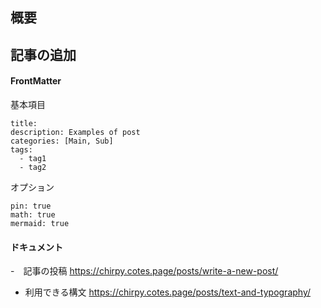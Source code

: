 ## 概要


## 記事の追加

#### FrontMatter

基本項目
```
title: 
description: Examples of post
categories: [Main, Sub]
tags:
  - tag1
  - tag2
```

オプション
```
pin: true
math: true
mermaid: true
```


#### ドキュメント 
  -　記事の投稿 https://chirpy.cotes.page/posts/write-a-new-post/
  -  利用できる構文 https://chirpy.cotes.page/posts/text-and-typography/